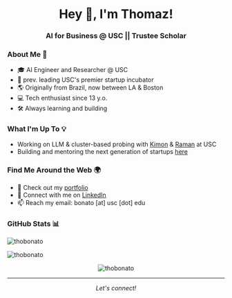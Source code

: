 <h1 align="center">Hey 👋, I'm Thomaz!</h1>
<h3 align="center">AI for Business @ USC || Trustee Scholar </h3>


### About Me 🚀

- 🎓 AI Engineer and Researcher @ USC
- 🔬 prev. leading USC's premier startup incubator
- 🌎 Originally from Brazil, now between LA & Boston
- 💻 Tech enthusiast since 13 y.o.
- 🛠️ Always learning and building

### What I'm Up To 💡

- Working on LLM & cluster-based probing with [Kimon](https://scholar.google.com/citations?user=EfNJa-YAAAAJ&hl=en) & [Raman](https://scholar.google.ca/citations?user=vLbYPtwAAAAJ&hl=en) at USC
- Building and mentoring the next generation of startups [here](https://uscsep.com/)

### Find Me Around the Web 🌍
- 🎯 Check out my [portfolio](https://thomazbonato.vercel.app/)
- 🔗 Connect with me on [LinkedIn](https://www.linkedin.com/in/thomaz-felipe-bonato/)
- 📫 Reach my email: bonato [at] usc [dot] edu

### GitHub Stats 📊
<p>
  <img align="center" src="https://github-readme-stats.vercel.app/api/top-langs?username=thobonato&show_icons=true&theme=dark&locale=en&layout=compact" alt="thobonato" />
</p>
<p>
  <img align="center" src="https://github-readme-streak-stats.herokuapp.com/?user=thobonato&theme=dark" alt="thobonato" />
</p>

<div align="center">
  <img src="https://komarev.com/ghpvc/?username=thobonato&label=Profile%20views&color=0e75b6&style=flat" alt="thobonato" />
</div>

---
<div align="center">
  <i>Let's connect!</i>
</div>
